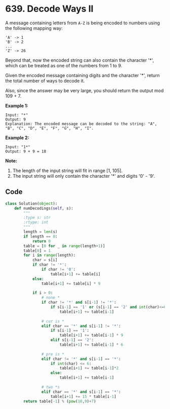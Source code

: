 # 639. Decode Ways II

A message containing letters from `A-Z` is being encoded to numbers using the following mapping way:

```
'A' -> 1
'B' -> 2
...
'Z' -> 26
```

Beyond that, now the encoded string can also contain the character '*', which can be treated as one of the numbers from 1 to 9.

Given the encoded message containing digits and the character '*', return the total number of ways to decode it.

Also, since the answer may be very large, you should return the output mod 109 + 7.

**Example 1:**

```
Input: "*"
Output: 9
Explanation: The encoded message can be decoded to the string: "A", "B", "C", "D", "E", "F", "G", "H", "I".
```



**Example 2:**

```
Input: "1*"
Output: 9 + 9 = 18
```



**Note:**

1. The length of the input string will fit in range [1, 105].
2. The input string will only contain the character '*' and digits '0' - '9'.



## Code

```python
class Solution(object):
    def numDecodings(self, s):
        """
        :type s: str
        :rtype: int
        """
        length = len(s)
        if length == 0:
            return 0
        table = [0 for _ in range(length+1)]
        table[0] = 1
        for i in range(length):
            char = s[i]
            if char != '*':
                if char != '0':
                    table[i+1] += table[i]
            else:
                table[i+1] += table[i] * 9
            
            if i > 0:
                # none *
                if char != '*' and s[i-1] != '*':
                    if s[i-1] == '1' or (s[i-1] == '2' and int(char)<=6):
                        table[i+1] += table[i-1]
                
                # cur is *
                elif char == '*' and s[i-1] != '*':
                    if s[i-1] == '1':
                        table[i+1] += table[i-1] * 9
                    elif s[i-1] == '2':
                        table[i+1] += table[i-1] * 6
                    
                # pre is *
                elif char != '*' and s[i-1] == '*':
                    if int(char) <= 6:
                        table[i+1] += table[i-1]*2
                    else:
                        table[i+1] += table[i-1]
                
                # two *s
                elif char == '*' and s[i-1] == '*':
                    table[i+1] += 15 * table[i-1]
        return table[-1] % (pow(10,9)+7)
        
```

